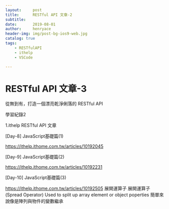 ```yaml
---
layout:     post
title:      RESTful API 文章-2
subtitle:   
date:       2019-08-01
author:     henryace
header-img: img/post-bg-ios9-web.jpg
catalog: true
tags:
    - RESTfulAPI 
    - ithelp
    - VSCode

---
```

# RESTful API 文章-3

從無到有，打造一個漂亮乾淨俐落的 RESTful API 

學習紀錄2

1.ithelp RESTful API 文章

[Day-8] JavaScript基礎篇(1)

<https://ithelp.ithome.com.tw/articles/10192045>

[Day-9] JavaScript基礎篇(2)

<https://ithelp.ithome.com.tw/articles/10192231>

[Day-10] JavaScript基礎篇(3)

<https://ithelp.ithome.com.tw/articles/10192505>
展開運算子
展開運算子(Spread Operator)
Used to split up array element or object poperties
簡單來說像是陣列與物件的變數繼承
